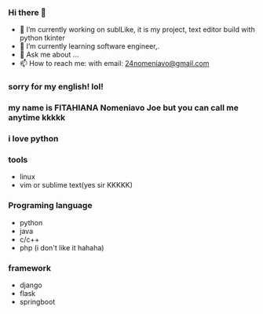 ### Hi there 👋

- 🔭 I’m currently working on sublLike, it is my project, text editor build with python tkinter
- 🌱 I’m currently learning software engineer,.
- 💬 Ask me about ...
- 📫 How to reach me: with email: 24nomeniavo@gmail.com

### sorry for my english! lol!


### my name is FITAHIANA Nomeniavo Joe but you can call me anytime kkkkk
### i love python

### tools
- linux
- vim or sublime text(yes sir KKKKK)

### Programing language
- python
- java
- c/c++
- php (i don't like it hahaha)

### framework
- django
- flask
- springboot
